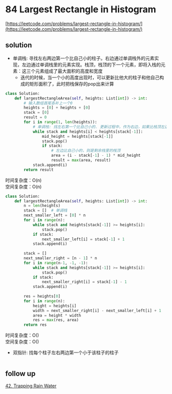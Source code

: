 # 84 Largest Rectangle in Histogram
[https://leetcode.com/problems/largest-rectangle-in-histogram/](https://leetcode.com/problems/largest-rectangle-in-histogram/)


## solution

- 单调栈: 寻找左右两边第一个比自己小的柱子。右边通过单调栈外的元素实现，左边通过单调栈里的元素实现。栈顶，栈顶的下一个元素，即将入栈的元素：这三个元素组成了最大面积的高度和宽度
  - 迭代的时候，当一个小的高度出现时，可以更新比他大的柱子和他自己构成的矩形面积了，此时把栈保存的pop出来计算

```python
class Solution:
    def largestRectangleArea(self, heights: List[int]) -> int:
        # 输入数组首尾各补上一个0
        heights = [0] + heights + [0]
        stack = [0]
        result = 0
        for i in range(1, len(heights)):
            # 单调栈: 找左右第一个比自己小的. 更新过程中，作为右边，如果比栈顶左边的元素小，则出栈计算结果
            while stack and heights[i] < heights[stack[-1]]:
                mid_height = heights[stack[-1]]
                stack.pop()
                if stack:
                    # 左边比自己小的，则是剩余栈里的栈顶
                    area = (i - stack[-1] - 1) * mid_height
                    result = max(area, result)
            stack.append(i)
        return result
```
时间复杂度：O(n) <br>
空间复杂度：O(n)

```python
class Solution:
    def largestRectangleArea(self, heights: List[int]) -> int:
        n = len(heights)
        stack = []  # 单调栈
        next_smaller_left = [0] * n
        for i in range(n):
            while stack and heights[stack[-1]] >= heights[i]:
                stack.pop()
            if stack:
                next_smaller_left[i] = stack[-1] + 1
            stack.append(i)
        
        stack = []
        next_smaller_right = [n - 1] * n
        for i in range(n-1, -1, -1):
            while stack and heights[stack[-1]] >= heights[i]:
                stack.pop()
            if stack:
                next_smaller_right[i] = stack[-1] - 1
            stack.append(i)
        
        res = heights[0]
        for i in range(n):
            height = heights[i]
            width = next_smaller_right[i] - next_smaller_left[i] + 1
            area = height * width
            res = max(res, area)
        return res
```
时间复杂度：O() <br>
空间复杂度：O()


- 双指针: 找每个柱子左右两边第一个小于该柱子的柱子
```python

```


## follow up

[42. Trapping Rain Water](../01_two_pointers/42.%20Trapping%20Rain%20Water.md)
